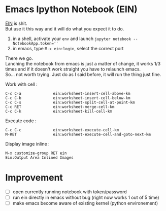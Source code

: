 # Emacs Ipython Notebook (EIN)

[EIN](https://github.com/millejoh/emacs-ipython-notebook) is shit.  
But use it this way and it will do what you expect it to do.  

1. in a shell, activate your `env` and launch `jupyter notebook --NotebookApp.token=''`
2. in emacs, type `M-x ein:login`, select the correct port

There we go.  
Lanching the notebook from emacs is just a matter of change, it works 1/3 times and if it doesn't work straight you have to relaunch emacs.  
So... not worth trying. Just do as I said before, it will run the thing just fine. 

Work with cell :

```text
C-c C-a              ein:worksheet-insert-cell-above-km
C-c C-b              ein:worksheet-insert-cell-below-km
C-c C-s              ein:worksheet-split-cell-at-point-km
C-c RET              ein:worksheet-merge-cell-km
C-c C-k              ein:worksheet-kill-cell-km
```

Execute code : 

```text
C-c C-c              ein:worksheet-execute-cell-km
M-RET                ein:worksheet-execute-cell-and-goto-next-km
```

Display image inline : 

```text
M-x customize-group RET ein
Ein:Output Area Inlined Images
```

# Improvement

- [ ] open currently running notebook with token/password
- [ ] run ein directly in emacs without bug (right now works 1 out of 5 time)
- [ ] make emacs become aware of existing kernel (python environement)